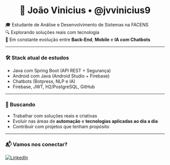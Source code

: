 <h1 align="center">🚀 João Vinicius • @jvvinicius9</h1>

🎓 Estudante de Análise e Desenvolvimento de Sistemas na FACENS  
🔍 Explorando soluções reais com tecnologia  
📱 Em constante evolução entre **Back-End**, **Mobile** e **IA com Chatbots**

---

### 🛠️ Stack atual de estudos

- Java com Spring Boot (API REST + Segurança)
- Android com Java (Android Studio + Firebase)
- Chatbots (Botpress, NLP e IA)
- Firebase, JWT, H2/PostgreSQL, GitHub

---

### 🎯 Buscando

- Trabalhar com soluções reais e criativas
- Evoluir nas áreas de **automação** e **tecnologias aplicadas ao dia a dia**
- Contribuir com projetos que tenham propósito

---

### 📬 Vamos nos conectar?

[![LinkedIn](https://img.shields.io/badge/LinkedIn-0077B5?style=flat&logo=linkedin&logoColor=white)](https://www.linkedin.com/in/joao-vinicius-siqueira/)
